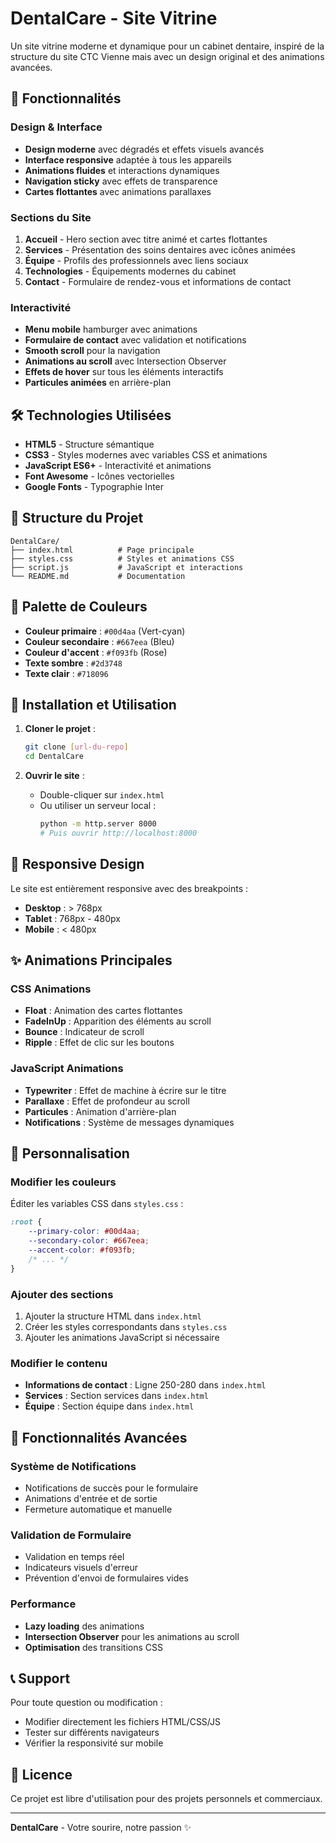 # DentalCare - Site Vitrine

Un site vitrine moderne et dynamique pour un cabinet dentaire, inspiré de la structure du site CTC Vienne mais avec un design original et des animations avancées.

## 🚀 Fonctionnalités

### Design & Interface
- **Design moderne** avec dégradés et effets visuels avancés
- **Interface responsive** adaptée à tous les appareils
- **Animations fluides** et interactions dynamiques
- **Navigation sticky** avec effets de transparence
- **Cartes flottantes** avec animations parallaxes

### Sections du Site
1. **Accueil** - Hero section avec titre animé et cartes flottantes
2. **Services** - Présentation des soins dentaires avec icônes animées
3. **Équipe** - Profils des professionnels avec liens sociaux
4. **Technologies** - Équipements modernes du cabinet
5. **Contact** - Formulaire de rendez-vous et informations de contact

### Interactivité
- **Menu mobile** hamburger avec animations
- **Formulaire de contact** avec validation et notifications
- **Smooth scroll** pour la navigation
- **Animations au scroll** avec Intersection Observer
- **Effets de hover** sur tous les éléments interactifs
- **Particules animées** en arrière-plan

## 🛠️ Technologies Utilisées

- **HTML5** - Structure sémantique
- **CSS3** - Styles modernes avec variables CSS et animations
- **JavaScript ES6+** - Interactivité et animations
- **Font Awesome** - Icônes vectorielles
- **Google Fonts** - Typographie Inter

## 📁 Structure du Projet

```
DentalCare/
├── index.html          # Page principale
├── styles.css          # Styles et animations CSS
├── script.js           # JavaScript et interactions
└── README.md           # Documentation
```

## 🎨 Palette de Couleurs

- **Couleur primaire** : `#00d4aa` (Vert-cyan)
- **Couleur secondaire** : `#667eea` (Bleu)
- **Couleur d'accent** : `#f093fb` (Rose)
- **Texte sombre** : `#2d3748`
- **Texte clair** : `#718096`

## 🚀 Installation et Utilisation

1. **Cloner le projet** :
   ```bash
   git clone [url-du-repo]
   cd DentalCare
   ```

2. **Ouvrir le site** :
   - Double-cliquer sur `index.html`
   - Ou utiliser un serveur local :
     ```bash
     python -m http.server 8000
     # Puis ouvrir http://localhost:8000
     ```

## 📱 Responsive Design

Le site est entièrement responsive avec des breakpoints :
- **Desktop** : > 768px
- **Tablet** : 768px - 480px
- **Mobile** : < 480px

## ✨ Animations Principales

### CSS Animations
- **Float** : Animation des cartes flottantes
- **FadeInUp** : Apparition des éléments au scroll
- **Bounce** : Indicateur de scroll
- **Ripple** : Effet de clic sur les boutons

### JavaScript Animations
- **Typewriter** : Effet de machine à écrire sur le titre
- **Parallaxe** : Effet de profondeur au scroll
- **Particules** : Animation d'arrière-plan
- **Notifications** : Système de messages dynamiques

## 🔧 Personnalisation

### Modifier les couleurs
Éditer les variables CSS dans `styles.css` :
```css
:root {
    --primary-color: #00d4aa;
    --secondary-color: #667eea;
    --accent-color: #f093fb;
    /* ... */
}
```

### Ajouter des sections
1. Ajouter la structure HTML dans `index.html`
2. Créer les styles correspondants dans `styles.css`
3. Ajouter les animations JavaScript si nécessaire

### Modifier le contenu
- **Informations de contact** : Ligne 250-280 dans `index.html`
- **Services** : Section services dans `index.html`
- **Équipe** : Section équipe dans `index.html`

## 🌟 Fonctionnalités Avancées

### Système de Notifications
- Notifications de succès pour le formulaire
- Animations d'entrée et de sortie
- Fermeture automatique et manuelle

### Validation de Formulaire
- Validation en temps réel
- Indicateurs visuels d'erreur
- Prévention d'envoi de formulaires vides

### Performance
- **Lazy loading** des animations
- **Intersection Observer** pour les animations au scroll
- **Optimisation** des transitions CSS

## 📞 Support

Pour toute question ou modification :
- Modifier directement les fichiers HTML/CSS/JS
- Tester sur différents navigateurs
- Vérifier la responsivité sur mobile

## 📄 Licence

Ce projet est libre d'utilisation pour des projets personnels et commerciaux.

---

**DentalCare** - Votre sourire, notre passion ✨
